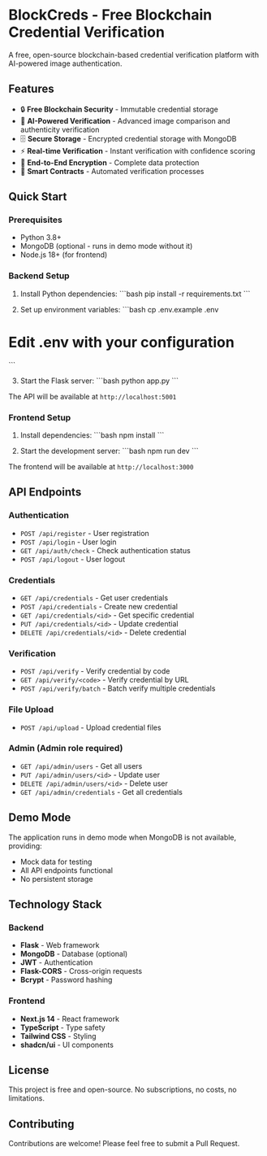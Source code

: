 # BlockCreds - Free Blockchain Credential Verification

A free, open-source blockchain-based credential verification platform with AI-powered image authentication.

## Features

- 🔒 **Free Blockchain Security** - Immutable credential storage
- 🤖 **AI-Powered Verification** - Advanced image comparison and authenticity verification
- 🗄️ **Secure Storage** - Encrypted credential storage with MongoDB
- ⚡ **Real-time Verification** - Instant verification with confidence scoring
- 🔐 **End-to-End Encryption** - Complete data protection
- 📱 **Smart Contracts** - Automated verification processes

## Quick Start

### Prerequisites

- Python 3.8+
- MongoDB (optional - runs in demo mode without it)
- Node.js 18+ (for frontend)

### Backend Setup

1. Install Python dependencies:
\`\`\`bash
pip install -r requirements.txt
\`\`\`

2. Set up environment variables:
\`\`\`bash
cp .env.example .env
# Edit .env with your configuration
\`\`\`

3. Start the Flask server:
\`\`\`bash
python app.py
\`\`\`

The API will be available at `http://localhost:5001`

### Frontend Setup

1. Install dependencies:
\`\`\`bash
npm install
\`\`\`

2. Start the development server:
\`\`\`bash
npm run dev
\`\`\`

The frontend will be available at `http://localhost:3000`

## API Endpoints

### Authentication
- `POST /api/register` - User registration
- `POST /api/login` - User login
- `GET /api/auth/check` - Check authentication status
- `POST /api/logout` - User logout

### Credentials
- `GET /api/credentials` - Get user credentials
- `POST /api/credentials` - Create new credential
- `GET /api/credentials/<id>` - Get specific credential
- `PUT /api/credentials/<id>` - Update credential
- `DELETE /api/credentials/<id>` - Delete credential

### Verification
- `POST /api/verify` - Verify credential by code
- `GET /api/verify/<code>` - Verify credential by URL
- `POST /api/verify/batch` - Batch verify multiple credentials

### File Upload
- `POST /api/upload` - Upload credential files

### Admin (Admin role required)
- `GET /api/admin/users` - Get all users
- `PUT /api/admin/users/<id>` - Update user
- `DELETE /api/admin/users/<id>` - Delete user
- `GET /api/admin/credentials` - Get all credentials

## Demo Mode

The application runs in demo mode when MongoDB is not available, providing:
- Mock data for testing
- All API endpoints functional
- No persistent storage

## Technology Stack

### Backend
- **Flask** - Web framework
- **MongoDB** - Database (optional)
- **JWT** - Authentication
- **Flask-CORS** - Cross-origin requests
- **Bcrypt** - Password hashing

### Frontend
- **Next.js 14** - React framework
- **TypeScript** - Type safety
- **Tailwind CSS** - Styling
- **shadcn/ui** - UI components

## License

This project is free and open-source. No subscriptions, no costs, no limitations.

## Contributing

Contributions are welcome! Please feel free to submit a Pull Request.
